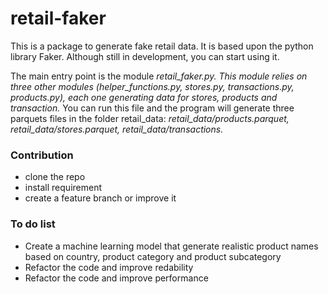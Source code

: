 # retail-faker

This is a package to generate fake retail data. It is based upon the python library Faker. Although still in development, you can start using it.

The main entry point is the module *retail_faker.py. This module relies on three other modules (helper_functions.py, stores.py, transactions.py, products.py), each one generating data for stores, products and transaction.* You can run this file and the program will generate three parquets files in the folder retail_data: *retail_data/products.parquet, retail_data/stores.parquet, retail_data/transactions.*

### Contribution

- clone the repo
- install requirement
- create a feature branch or improve it

### To do list

- Create a machine learning model that generate realistic product names based on country, product category and product subcategory
- Refactor the code and improve redability
- Refactor the code and improve performance
